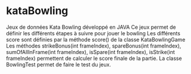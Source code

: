 # kataBowling
Jeux de données Kata Bowling développé en JAVA
Ce jeux permet de définir les différents étapes à suivre pour jouer le bowling
Les différents score sont définies par la méthode score() de la classe KataBowlingGame
Les méthodes strikeBonus(int frameIndex), spareBonus(int frameIndex), sumOfAllInFrame(int frameIndex), isSpare(int frameIndex), isStrike(int frameIndex) permettent de calculer le score finale de la partie.
La classe BowlingTest permet de faire le test du jeux.
